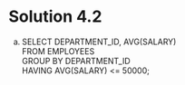 # Solution 4.2
<ol type='a'>
<li>
SELECT DEPARTMENT_ID, AVG(SALARY)<br>
FROM EMPLOYEES<br>
GROUP BY DEPARTMENT_ID<br>
HAVING AVG(SALARY) <= 50000;<br>
</li>


</ol>
